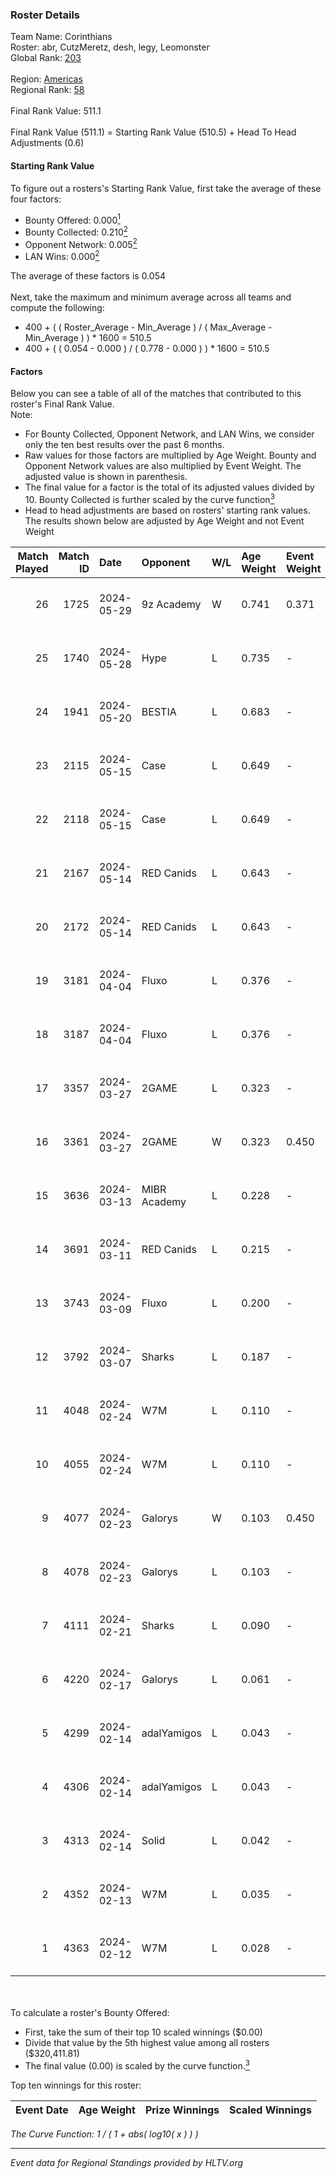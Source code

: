 ### Roster Details<br />
Team Name: Corinthians<br />
Roster: abr, CutzMeretz, desh, legy, Leomonster<br />
Global Rank: [203](../standings_global.md)<br />
<br />
Region: [Americas]( ../standings_americas.md)<br />
Regional Rank: [58]( ../standings_americas.md)<br />
<br />
Final Rank Value:  511.1<br />
<br />
Final Rank Value (511.1) = Starting Rank Value (510.5) + Head To Head Adjustments (0.6)<br />

#### Starting Rank Value<br />
To figure out a rosters's Starting Rank Value, first take the average of these four factors:<br />
- Bounty Offered: 0.000[<sup>1</sup>](#table2)
- Bounty Collected: 0.210[<sup>2</sup>](#table1)
- Opponent Network: 0.005[<sup>2</sup>](#table1)
- LAN Wins: 0.000[<sup>2</sup>](#table1)

The average of these factors is 0.054<br />
<br />
Next, take the maximum and minimum average across all teams and compute the following:<br />
- 400 + ( ( Roster_Average - Min_Average ) / ( Max_Average - Min_Average ) ) * 1600 = 510.5
- 400 + ( ( 0.054 - 0.000 ) / ( 0.778 - 0.000 ) ) * 1600 = 510.5


#### Factors<br />
Below you can see a table of all of the matches that contributed to this roster's Final Rank Value.<br />
Note:<br />

- For Bounty Collected, Opponent Network, and LAN Wins, we consider only the ten best results over the past 6 months.
- Raw values for those factors are multiplied by Age Weight. Bounty and Opponent Network values are also multiplied by Event Weight. The adjusted value is shown in parenthesis.
- The final value for a factor is the total of its adjusted values divided by 10. Bounty Collected is further scaled by the curve function[<sup>3</sup>](#curveFunction)
- Head to head adjustments are based on rosters' starting rank values. The results shown below are adjusted by Age Weight and not Event Weight
<span id="table1"></span><br />


| Match Played | Match ID | Date       | Opponent     | W/L | Age Weight | Event Weight | Bounty Collected | Opponent Network | LAN Wins  | H2H Adj. | Roster                                  |
| -: | -: | :- | :- | :- | :- | :- | :- | :- | :- | -: | :- |
|           26 |     1725 | 2024-05-29 | 9z Academy   | W   | 0.741      | 0.371        | 0.000 (0.000)    | 0.067 (0.018)    | 0 (0.000) |    11.63 | abr, CutzMeretz, desh, legy, Leomonster |
|           25 |     1740 | 2024-05-28 | Hype         | L   | 0.735      | -            | -                | -                | -         |    -2.52 | abr, CutzMeretz, desh, legy, Leomonster |
|           24 |     1941 | 2024-05-20 | BESTIA       | L   | 0.683      | -            | -                | -                | -         |    -1.32 | abr, CutzMeretz, desh, legy, Leomonster |
|           23 |     2115 | 2024-05-15 | Case         | L   | 0.649      | -            | -                | -                | -         |    -2.09 | abr, CutzMeretz, desh, legy, Leomonster |
|           22 |     2118 | 2024-05-15 | Case         | L   | 0.649      | -            | -                | -                | -         |    -2.14 | abr, CutzMeretz, desh, legy, Leomonster |
|           21 |     2167 | 2024-05-14 | RED Canids   | L   | 0.643      | -            | -                | -                | -         |    -0.72 | abr, CutzMeretz, desh, legy, Leomonster |
|           20 |     2172 | 2024-05-14 | RED Canids   | L   | 0.643      | -            | -                | -                | -         |    -0.73 | abr, CutzMeretz, desh, legy, Leomonster |
|           19 |     3181 | 2024-04-04 | Fluxo        | L   | 0.376      | -            | -                | -                | -         |    -0.55 | abr, CutzMeretz, desh, legy, Leomonster |
|           18 |     3187 | 2024-04-04 | Fluxo        | L   | 0.376      | -            | -                | -                | -         |    -0.55 | abr, CutzMeretz, desh, legy, Leomonster |
|           17 |     3357 | 2024-03-27 | 2GAME        | L   | 0.323      | -            | -                | -                | -         |    -2.92 | abr, CutzMeretz, desh, legy, Leomonster |
|           16 |     3361 | 2024-03-27 | 2GAME        | W   | 0.323      | 0.450        | 0.002 (0.000)    | 0.049 (0.007)    | 0 (0.000) |     7.39 | abr, CutzMeretz, desh, legy, Leomonster |
|           15 |     3636 | 2024-03-13 | MIBR Academy | L   | 0.228      | -            | -                | -                | -         |    -3.62 | abr, CutzMeretz, desh, legy, Leomonster |
|           14 |     3691 | 2024-03-11 | RED Canids   | L   | 0.215      | -            | -                | -                | -         |    -0.28 | abr, CutzMeretz, desh, legy, Leomonster |
|           13 |     3743 | 2024-03-09 | Fluxo        | L   | 0.200      | -            | -                | -                | -         |    -0.30 | abr, CutzMeretz, desh, legy, Leomonster |
|           12 |     3792 | 2024-03-07 | Sharks       | L   | 0.187      | -            | -                | -                | -         |    -0.41 | abr, CutzMeretz, desh, legy, Leomonster |
|           11 |     4048 | 2024-02-24 | W7M          | L   | 0.110      | -            | -                | -                | -         |    -0.47 | abr, CutzMeretz, desh, legy, Leomonster |
|           10 |     4055 | 2024-02-24 | W7M          | L   | 0.110      | -            | -                | -                | -         |    -0.47 | abr, CutzMeretz, desh, legy, Leomonster |
|            9 |     4077 | 2024-02-23 | Galorys      | W   | 0.103      | 0.450        | 0.030 (0.001)    | 0.530 (0.025)    | 0 (0.000) |     2.92 | abr, CutzMeretz, desh, legy, Leomonster |
|            8 |     4078 | 2024-02-23 | Galorys      | L   | 0.103      | -            | -                | -                | -         |    -0.33 | abr, CutzMeretz, desh, legy, Leomonster |
|            7 |     4111 | 2024-02-21 | Sharks       | L   | 0.090      | -            | -                | -                | -         |    -0.20 | abr, CutzMeretz, desh, legy, Leomonster |
|            6 |     4220 | 2024-02-17 | Galorys      | L   | 0.061      | -            | -                | -                | -         |    -0.19 | abr, CutzMeretz, desh, legy, Leomonster |
|            5 |     4299 | 2024-02-14 | adalYamigos  | L   | 0.043      | -            | -                | -                | -         |    -0.55 | abr, CutzMeretz, desh, legy, Leomonster |
|            4 |     4306 | 2024-02-14 | adalYamigos  | L   | 0.043      | -            | -                | -                | -         |    -0.55 | abr, CutzMeretz, desh, legy, Leomonster |
|            3 |     4313 | 2024-02-14 | Solid        | L   | 0.042      | -            | -                | -                | -         |    -0.13 | abr, CutzMeretz, desh, legy, Leomonster |
|            2 |     4352 | 2024-02-13 | W7M          | L   | 0.035      | -            | -                | -                | -         |    -0.15 | abr, CutzMeretz, desh, legy, Leomonster |
|            1 |     4363 | 2024-02-12 | W7M          | L   | 0.028      | -            | -                | -                | -         |    -0.12 | abr, CutzMeretz, desh, legy, Leomonster |

<br />
<span id="table2"></span><br />
To calculate a roster's Bounty Offered:<br />

- First, take the sum of their top 10 scaled winnings ($0.00)
- Divide that value by the 5th highest value among all rosters ($320,411.81)
- The final value (0.00) is scaled by the curve function.[<sup>3</sup>](#curveFunction)

Top ten winnings for this roster:<br />

| Event Date | Age Weight | Prize Winnings | Scaled Winnings |
| :- | -: | :- | :- |


<span id="curveFunction"></span>_The Curve Function: 1 / ( 1 + abs( log10( x ) ) )_<br />

---
_Event data for Regional Standings provided by HLTV.org_<br />
